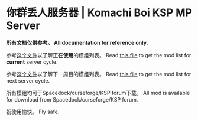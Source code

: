 # 你群丢人服务器 | Komachi Boi KSP MP Server

**所有文档仅供参考。 All documentation for reference only.**

参考[这个文件](./ModList.md)以了解**正在使用**的模组列表。
Read [this file](./ModList.md) to get the mod list for **current** server cycle.

参考[这个文件](./ModList_Plan.md)以了解下一周目的模组列表。
Read [this file](./ModList_Plan.md) to get the mod list for next server cycle.

所有模组均可于Spacedock/curseforge/KSP forum下载。
All mod is available for download from Spacedock/curseforge/KSP forum.

祝使用愉快。
Fly safe.
